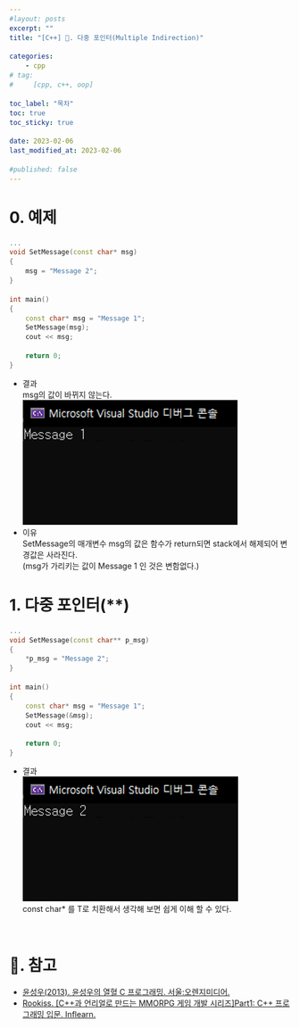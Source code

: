 ```yaml
---
#layout: posts
excerpt: ""
title: "[C++] 📂. 다중 포인터(Multiple Indirection)"

categories:
    - cpp
# tag:
#     [cpp, c++, oop]

toc_label: "목차"
toc: true
toc_sticky: true

date: 2023-02-06
last_modified_at: 2023-02-06

#published: false
---
```


# 0. 예제
```cpp
...
void SetMessage(const char* msg)
{
    msg = "Message 2";
}

int main()
{
    const char* msg = "Message 1";
    SetMessage(msg);
    cout << msg;

    return 0;
}
```
- 결과  
  msg의 값이 바뀌지 않는다.  
![image](../../assets/images/cpp_img/multiple_indirection/result1.png)  
- 이유  
  SetMessage의 매개변수 msg의 값은 함수가 return되면 stack에서 해제되어 변경값은 사라진다.  
  (msg가 가리키는 값이 Message 1 인 것은 변함없다.)  

# 1. 다중 포인터(**)
```cpp
...
void SetMessage(const char** p_msg)
{
    *p_msg = "Message 2";
}

int main()
{
    const char* msg = "Message 1";
    SetMessage(&msg);
    cout << msg;

    return 0;
}
```
- 결과  
![image](../../assets/images/cpp_img/multiple_indirection/result2.png)  
const char* 를 T로 치환해서 생각해 보면 쉽게 이해 할 수 있다.


<br>

# 📑. 참고
* [윤성우(2013). 윤성우의 열혈 C 프로그래밍. 서울:오렌지미디어.](https://www.orentec.co.kr/booklist/C_BASIC_2/book_sub1.php)
* [Rookiss. [C++과 언리얼로 만드는 MMORPG 게임 개발 시리즈]Part1: C++ 프로그래밍 입문. Inflearn.](https://www.inflearn.com/course/%EC%96%B8%EB%A6%AC%EC%96%BC-3d-mmorpg-1/dashboard)